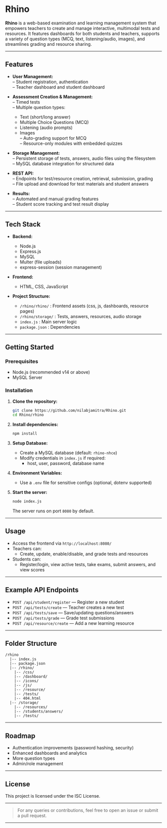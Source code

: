 # Rhino

**Rhino** is a web-based examination and learning management system that empowers teachers to create and manage interactive, multimodal tests and resources. It features dashboards for both students and teachers, supports a variety of question types (MCQ, text, listening/audio, images), and streamlines grading and resource sharing.

---

## Features

- **User Management:**  
  – Student registration, authentication  
  – Teacher dashboard and student dashboard  

- **Assessment Creation & Management:**  
  – Timed tests  
  – Multiple question types:  
    - Text (short/long answer)  
    - Multiple Choice Questions (MCQ)  
    - Listening (audio prompts)  
    - Images  
  – Auto-grading support for MCQ  
  – Resource-only modules with embedded quizzes  

- **Storage Management:**  
  – Persistent storage of tests, answers, audio files using the filesystem  
  – MySQL database integration for structured data  

- **REST API:**  
  – Endpoints for test/resource creation, retrieval, submission, grading  
  – File upload and download for test materials and student answers  

- **Results:**  
  – Automated and manual grading features  
  – Student score tracking and test result display  

---

## Tech Stack

- **Backend:**  
  - Node.js  
  - Express.js  
  - MySQL  
  - Multer (file uploads)  
  - express-session (session management)

- **Frontend:**  
  - HTML, CSS, JavaScript

- **Project Structure:**  
  - `/rhino/rhino/` : Frontend assets (css, js, dashboards, resource pages)  
  - `/rhino/storage/` : Tests, answers, resources, audio storage  
  - `index.js` : Main server logic  
  - `package.json` : Dependencies

---

## Getting Started

### Prerequisites

- Node.js (recommended v14 or above)
- MySQL Server

### Installation

1. **Clone the repository:**  
   ```bash
   git clone https://github.com/nilabjamitra/Rhino.git
   cd Rhino/rhino
   ```

2. **Install dependencies:**  
   ```bash
   npm install
   ```

3. **Setup Database:**  
   - Create a MySQL database (default: `rhino-nhce`)
   - Modify credentials in `index.js` if required:
     - host, user, password, database name

4. **Environment Variables:**  
   - Use a `.env` file for sensitive configs (optional, dotenv supported)

5. **Start the server:**  
   ```bash
   node index.js
   ```
   The server runs on port `8080` by default.

---

## Usage

- Access the frontend via `http://localhost:8080/`
- Teachers can:
  - Create, update, enable/disable, and grade tests and resources
- Students can:
  - Register/login, view active tests, take exams, submit answers, and view scores

---

## Example API Endpoints

- `POST /api/student/register` — Register a new student
- `POST /api/tests/create` — Teacher creates a new test
- `POST /api/tests/save` — Save/updating questions/answers
- `POST /api/tests/grade` — Grade test submissions
- `POST /api/resource/create` — Add a new learning resource

---

## Folder Structure

```
/rhino
  |-- index.js
  |-- package.json
  |-- /rhino/
    |-- /css/
    |-- /dashboard/
    |-- /icons/
    |-- /js/
    |-- /resource/
    |-- /tests/
    |-- 404.html
  |-- /storage/
    |-- /resources/
    |-- /students/answers/
    |-- /tests/
```

---

## Roadmap

- Authentication improvements (password hashing, security)
- Enhanced dashboards and analytics
- More question types
- Admin/role management

---

## License

This project is licensed under the ISC License.

---

> For any queries or contributions, feel free to open an issue or submit a pull request.

---
